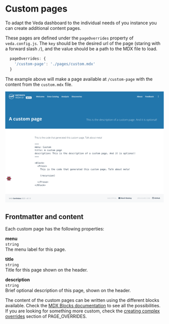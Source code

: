 # Custom pages

To adapt the Veda dashboard to the individual needs of you instance you can create additional content pages.

These pages are defined under the `pageOverrides` property of `veda.config.js`. The `key` should be the desired url of the page (staring with a forward slash `/`), and the value should be a path to the MDX file to load.

```js
  pageOverrides: {
    '/custom-page': './pages/custom.mdx'
  }
```

The example above will make a page available at `/custom-page` with the content from the `custom.mdx` file.

![](./media/custom-page.png)

## Frontmatter and content

Each custom page has the following properties:

**menu**  
`string`  
The menu label for this page.

**title**  
`string`  
Title for this page shown on the header.

**description**  
`string`  
Brief optional description of this page, shown on the header.

The content of the custom pages can be written using the different blocks available. Check the [MDX Blocks documentation](./MDX_BLOCKS.md) to see all the possibilities.  
If you are looking for something more custom, check the [creating complex overrides](./PAGE_OVERRIDES.md#creating-complex-overrides) section of PAGE_OVERRIDES.

